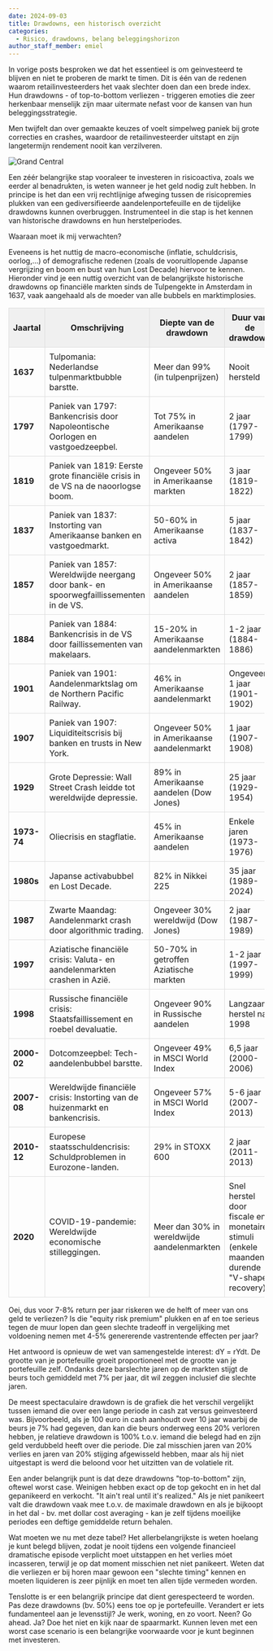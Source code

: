 ```yaml
---
date: 2024-09-03
title: Drawdowns, een historisch overzicht
categories:
  - Risico, drawdowns, belang beleggingshorizon
author_staff_member: emiel
---
```



In vorige posts besproken we dat het essentieel is om geinvesteerd te blijven en niet te proberen de markt te timen. Dit is één van de redenen waarom retailinvesteerders het vaak slechter doen dan een brede index. Hun drawdowns - of top-to-bottom verliezen - triggeren emoties die zeer herkenbaar menselijk zijn maar uitermate nefast voor de kansen van hun beleggingsstrategie. 

Men twijfelt dan over gemaakte keuzes of voelt simpelweg paniek bij grote correcties en crashes, waardoor de retailinvesteerder uitstapt en zijn langetermijn rendement nooit kan verzilveren.

![Grand Central](https:\\nonkelfonds.github.io/images/grand-central-photo-5824845.jpeg)

Een zéér belangrijke stap vooraleer te investeren in risicoactiva, zoals we eerder al benadrukten, is weten wanneer je het geld nodig zult hebben. In principe is het dan een vrij rechtlijnige afweging tussen de risicopremies plukken van een gediversifieerde aandelenportefeuille en de tijdelijke drawdowns kunnen overbruggen. Instrumenteel in die stap is het kennen van historische drawdowns en hun herstelperiodes. 

Waaraan moet ik mij verwachten? 

Eveneens is het nuttig de macro-economische (inflatie, schuldcrisis, oorlog,...) of demografische redenen (zoals de vooruitlopende Japanse vergrijzing en boom en bust van hun Lost Decade) hiervoor te kennen. Hieronder vind je een nuttig overzicht van de belangrijkste historische drawdowns op financiële markten sinds de Tulpengekte in Amsterdam in 1637, vaak aangehaald als de moeder van alle bubbels en marktimplosies.


<table style="width: 100%; border-collapse: collapse;">
  <thead>
    <tr style="background-color: #f0f0f0;">
      <th style="border: 1px solid #ddd; padding: 8px;"><strong>Jaartal</strong></th>
      <th style="border: 1px solid #ddd; padding: 8px;"><strong>Omschrijving</strong></th>
      <th style="border: 1px solid #ddd; padding: 8px;"><strong>Diepte van de drawdown</strong></th>
      <th style="border: 1px solid #ddd; padding: 8px;"><strong>Duur van de drawdown</strong></th>
    </tr>
  </thead>
  <tbody>
    <tr>
      <td style="border: 1px solid #ddd; padding: 8px;"><strong>1637</strong></td>
      <td style="border: 1px solid #ddd; padding: 8px;">Tulpomania: Nederlandse tulpenmarktbubble barstte.</td>
      <td style="border: 1px solid #ddd; padding: 8px;">Meer dan 99% (in tulpenprijzen)</td>
      <td style="border: 1px solid #ddd; padding: 8px;">Nooit hersteld</td>
    </tr>
    <tr>
      <td style="border: 1px solid #ddd; padding: 8px;"><strong>1797</strong></td>
      <td style="border: 1px solid #ddd; padding: 8px;">Paniek van 1797: Bankencrisis door Napoleontische Oorlogen en vastgoedzeepbel.</td>
      <td style="border: 1px solid #ddd; padding: 8px;">Tot 75% in Amerikaanse aandelen</td>
      <td style="border: 1px solid #ddd; padding: 8px;">2 jaar (1797-1799)</td>
    </tr>
    <tr>
      <td style="border: 1px solid #ddd; padding: 8px;"><strong>1819</strong></td>
      <td style="border: 1px solid #ddd; padding: 8px;">Paniek van 1819: Eerste grote financiële crisis in de VS na de naoorlogse boom.</td>
      <td style="border: 1px solid #ddd; padding: 8px;">Ongeveer 50% in Amerikaanse markten</td>
      <td style="border: 1px solid #ddd; padding: 8px;">3 jaar (1819-1822)</td>
    </tr>
    <tr>
      <td style="border: 1px solid #ddd; padding: 8px;"><strong>1837</strong></td>
      <td style="border: 1px solid #ddd; padding: 8px;">Paniek van 1837: Instorting van Amerikaanse banken en vastgoedmarkt.</td>
      <td style="border: 1px solid #ddd; padding: 8px;">50-60% in Amerikaanse activa</td>
      <td style="border: 1px solid #ddd; padding: 8px;">5 jaar (1837-1842)</td>
    </tr>
    <tr>
      <td style="border: 1px solid #ddd; padding: 8px;"><strong>1857</strong></td>
      <td style="border: 1px solid #ddd; padding: 8px;">Paniek van 1857: Wereldwijde neergang door bank- en spoorwegfaillissementen in de VS.</td>
      <td style="border: 1px solid #ddd; padding: 8px;">Ongeveer 50% in Amerikaanse aandelen</td>
      <td style="border: 1px solid #ddd; padding: 8px;">2 jaar (1857-1859)</td>
    </tr>
    <tr>
      <td style="border: 1px solid #ddd; padding: 8px;"><strong>1884</strong></td>
      <td style="border: 1px solid #ddd; padding: 8px;">Paniek van 1884: Bankencrisis in de VS door faillissementen van makelaars.</td>
      <td style="border: 1px solid #ddd; padding: 8px;">15-20% in Amerikaanse aandelenmarkten</td>
      <td style="border: 1px solid #ddd; padding: 8px;">1-2 jaar (1884-1886)</td>
    </tr>
    <tr>
      <td style="border: 1px solid #ddd; padding: 8px;"><strong>1901</strong></td>
      <td style="border: 1px solid #ddd; padding: 8px;">Paniek van 1901: Aandelenmarktslag om de Northern Pacific Railway.</td>
      <td style="border: 1px solid #ddd; padding: 8px;">46% in Amerikaanse aandelenmarkt</td>
      <td style="border: 1px solid #ddd; padding: 8px;">Ongeveer 1 jaar (1901-1902)</td>
    </tr>
    <tr>
      <td style="border: 1px solid #ddd; padding: 8px;"><strong>1907</strong></td>
      <td style="border: 1px solid #ddd; padding: 8px;">Paniek van 1907: Liquiditeitscrisis bij banken en trusts in New York.</td>
      <td style="border: 1px solid #ddd; padding: 8px;">Ongeveer 50% in Amerikaanse aandelenmarkt</td>
      <td style="border: 1px solid #ddd; padding: 8px;">1 jaar (1907-1908)</td>
    </tr>
    <tr>
      <td style="border: 1px solid #ddd; padding: 8px;"><strong>1929</strong></td>
      <td style="border: 1px solid #ddd; padding: 8px;">Grote Depressie: Wall Street Crash leidde tot wereldwijde depressie.</td>
      <td style="border: 1px solid #ddd; padding: 8px;">89% in Amerikaanse aandelen (Dow Jones)</td>
      <td style="border: 1px solid #ddd; padding: 8px;">25 jaar (1929-1954)</td>
    </tr>
    <tr>
      <td style="border: 1px solid #ddd; padding: 8px;"><strong>1973-74</strong></td>
      <td style="border: 1px solid #ddd; padding: 8px;">Oliecrisis en stagflatie.</td>
      <td style="border: 1px solid #ddd; padding: 8px;">45% in Amerikaanse aandelen</td>
      <td style="border: 1px solid #ddd; padding: 8px;">Enkele jaren (1973-1976)</td>
    </tr>
    <tr>
      <td style="border: 1px solid #ddd; padding: 8px;"><strong>1980s</strong></td>
      <td style="border: 1px solid #ddd; padding: 8px;">Japanse activabubbel en Lost Decade.</td>
      <td style="border: 1px solid #ddd; padding: 8px;">82% in Nikkei 225</td>
      <td style="border: 1px solid #ddd; padding: 8px;">35 jaar (1989-2024)</td>
    </tr>
    <tr>
      <td style="border: 1px solid #ddd; padding: 8px;"><strong>1987</strong></td>
      <td style="border: 1px solid #ddd; padding: 8px;">Zwarte Maandag: Aandelenmarkt crash door algorithmic trading.</td>
      <td style="border: 1px solid #ddd; padding: 8px;">Ongeveer 30% wereldwijd (Dow Jones)</td>
      <td style="border: 1px solid #ddd; padding: 8px;">2 jaar (1987-1989)</td>
    </tr>
    <tr>
      <td style="border: 1px solid #ddd; padding: 8px;"><strong>1997</strong></td>
      <td style="border: 1px solid #ddd; padding: 8px;">Aziatische financiële crisis: Valuta- en aandelenmarkten crashen in Azië.</td>
      <td style="border: 1px solid #ddd; padding: 8px;">50-70% in getroffen Aziatische markten</td>
      <td style="border: 1px solid #ddd; padding: 8px;">1-2 jaar (1997-1999)</td>
    </tr>
    <tr>
      <td style="border: 1px solid #ddd; padding: 8px;"><strong>1998</strong></td>
      <td style="border: 1px solid #ddd; padding: 8px;">Russische financiële crisis: Staatsfaillissement en roebel devaluatie.</td>
      <td style="border: 1px solid #ddd; padding: 8px;">Ongeveer 90% in Russische aandelen</td>
      <td style="border: 1px solid #ddd; padding: 8px;">Langzaam herstel na 1998</td>
    </tr>
    <tr>
      <td style="border: 1px solid #ddd; padding: 8px;"><strong>2000-02</strong></td>
      <td style="border: 1px solid #ddd; padding: 8px;">Dotcomzeepbel: Tech-aandelenbubbel barstte.</td>
      <td style="border: 1px solid #ddd; padding: 8px;">Ongeveer 49% in MSCI World Index</td>
      <td style="border: 1px solid #ddd; padding: 8px;">6,5 jaar (2000-2006)</td>
    </tr>
    <tr>
      <td style="border: 1px solid #ddd; padding: 8px;"><strong>2007-08</strong></td>
      <td style="border: 1px solid #ddd; padding: 8px;">Wereldwijde financiële crisis: Instorting van de huizenmarkt en bankencrisis.</td>
      <td style="border: 1px solid #ddd; padding: 8px;">Ongeveer 57% in MSCI World Index</td>
      <td style="border: 1px solid #ddd; padding: 8px;">5-6 jaar (2007-2013)</td>
    </tr>
    <tr>
      <td style="border: 1px solid #ddd; padding: 8px;"><strong>2010-12</strong></td>
      <td style="border: 1px solid #ddd; padding: 8px;">Europese staatsschuldencrisis: Schuldproblemen in Eurozone-landen.</td>
      <td style="border: 1px solid #ddd; padding: 8px;">29% in STOXX 600</td>
      <td style="border: 1px solid #ddd; padding: 8px;">2 jaar (2011-2013)</td>
    </tr>
    <tr>
      <td style="border: 1px solid #ddd; padding: 8px;"><strong>2020</strong></td>
      <td style="border: 1px solid #ddd; padding: 8px;">COVID-19-pandemie: Wereldwijde economische stilleggingen.</td>
      <td style="border: 1px solid #ddd; padding: 8px;">Meer dan 30% in wereldwijde aandelenmarkten</td>
      <td style="border: 1px solid #ddd; padding: 8px;">Snel herstel door fiscale en monetaire stimuli (enkele maanden durende "V-shape" recovery)</td>
    </tr>
  </tbody>
</table>




Oei, dus voor 7-8% return per jaar riskeren we de helft of meer van ons geld te verliezen? Is die "equity risk premium" plukken en af en toe serieus tegen de muur lopen dan geen slechte tradeoff in vergelijking met voldoening nemen met 4-5% genererende vastrentende effecten per jaar?

Het antwoord is opnieuw de wet van samengestelde interest: dY = rYdt. De grootte van je portefeuille groeit proportioneel met de grootte van je portefeuille zelf. Ondanks deze barslechte jaren op de markten stijgt de beurs toch gemiddeld met 7% per jaar, dit wil zeggen inclusief die slechte jaren. 

De meest spectaculaire drawdown is de grafiek die het verschil vergelijkt tussen iemand  die over een lange periode in cash zat versus geinvesteerd was. Bijvoorbeeld, als je 100 euro in cash aanhoudt over 10 jaar waarbij de beurs je 7% had gegeven, dan kan die beurs onderweg eens 20% verloren hebben, je relatieve drawdown is 100% t.o.v. iemand die belegd had en zijn geld verdubbeld heeft over die periode. Die zal misschien jaren van 20% verlies en jaren van 20% stijging afgewisseld hebben, maar als hij niet uitgestapt is werd die beloond voor het uitzitten van de volatiele rit. 

Een ander belangrijk punt is dat deze drawdowns "top-to-bottom" zijn, oftewel worst case. Weinigen hebben exact op de top gekocht en in het dal gepanikeerd en verkocht. "It ain't real until it's realized." Als je niet panikeert valt die drawdown vaak mee t.o.v. de maximale drawdown en als je bijkoopt in het dal - bv. met dollar cost averaging - kan je zelf tijdens moeilijke periodes een deftige gemiddelde return behalen.

Wat moeten we nu met deze tabel? Het allerbelangrijkste is weten hoelang je kunt belegd blijven, zodat je nooit tijdens een volgende financieel dramatische episode verplicht moet uitstappen en het verlies móet incasseren, terwijl je op dat moment misschien net niet panikeert. Weten dat die verliezen er bij horen maar gewoon een "slechte timing" kennen en moeten liquideren is zeer pijnlijk en moet ten allen tijde vermeden worden. 

Tenslotte is er een belangrijk principe dat dient gerespecteerd te worden. Pas deze drawdowns (bv. 50%) eens toe op je portefeuille. Verandert er iets fundamenteel aan je levensstijl? Je werk, woning, en zo voort. Neen? Go ahead. Ja? Doe het niet en kijk naar de spaarmarkt. Kunnen leven met een worst case scenario is een belangrijke voorwaarde voor je kunt beginnen met investeren.